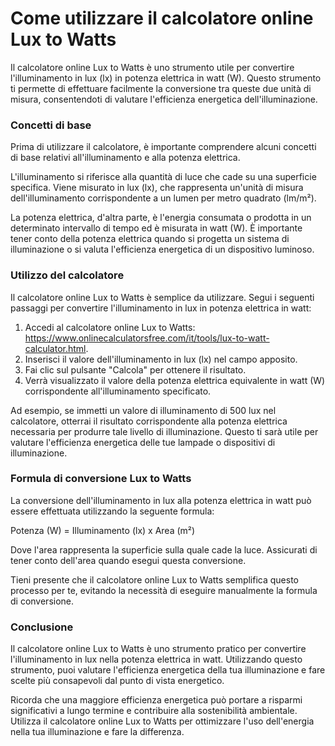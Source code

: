 Come utilizzare il calcolatore online Lux to Watts
==================================================

Il calcolatore online Lux to Watts è uno strumento utile per convertire l'illuminamento in lux (lx) in potenza elettrica in watt (W). Questo strumento ti permette di effettuare facilmente la conversione tra queste due unità di misura, consentendoti di valutare l'efficienza energetica dell'illuminazione.

### Concetti di base

Prima di utilizzare il calcolatore, è importante comprendere alcuni concetti di base relativi all'illuminamento e alla potenza elettrica.

L'illuminamento si riferisce alla quantità di luce che cade su una superficie specifica. Viene misurato in lux (lx), che rappresenta un'unità di misura dell'illuminamento corrispondente a un lumen per metro quadrato (lm/m²).

La potenza elettrica, d'altra parte, è l'energia consumata o prodotta in un determinato intervallo di tempo ed è misurata in watt (W). È importante tener conto della potenza elettrica quando si progetta un sistema di illuminazione o si valuta l'efficienza energetica di un dispositivo luminoso.

### Utilizzo del calcolatore

Il calcolatore online Lux to Watts è semplice da utilizzare. Segui i seguenti passaggi per convertire l'illuminamento in lux in potenza elettrica in watt:

1. Accedi al calcolatore online Lux to Watts: <https://www.onlinecalculatorsfree.com/it/tools/lux-to-watt-calculator.html>.
2. Inserisci il valore dell'illuminamento in lux (lx) nel campo apposito.
3. Fai clic sul pulsante "Calcola" per ottenere il risultato.
4. Verrà visualizzato il valore della potenza elettrica equivalente in watt (W) corrispondente all'illuminamento specificato.

Ad esempio, se immetti un valore di illuminamento di 500 lux nel calcolatore, otterrai il risultato corrispondente alla potenza elettrica necessaria per produrre tale livello di illuminazione. Questo ti sarà utile per valutare l'efficienza energetica delle tue lampade o dispositivi di illuminazione.

### Formula di conversione Lux to Watts

La conversione dell'illuminamento in lux alla potenza elettrica in watt può essere effettuata utilizzando la seguente formula:

Potenza (W) = Illuminamento (lx) x Area (m²)

Dove l'area rappresenta la superficie sulla quale cade la luce. Assicurati di tener conto dell'area quando esegui questa conversione.

Tieni presente che il calcolatore online Lux to Watts semplifica questo processo per te, evitando la necessità di eseguire manualmente la formula di conversione.

### Conclusione

Il calcolatore online Lux to Watts è uno strumento pratico per convertire l'illuminamento in lux nella potenza elettrica in watt. Utilizzando questo strumento, puoi valutare l'efficienza energetica della tua illuminazione e fare scelte più consapevoli dal punto di vista energetico.

Ricorda che una maggiore efficienza energetica può portare a risparmi significativi a lungo termine e contribuire alla sostenibilità ambientale. Utilizza il calcolatore online Lux to Watts per ottimizzare l'uso dell'energia nella tua illuminazione e fare la differenza.